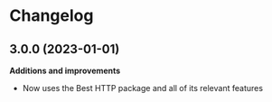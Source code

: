# Changelog

## 3.0.0 (2023-01-01)

__Additions and improvements__

- Now uses the Best HTTP package and all of its relevant features